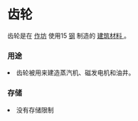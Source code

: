 # 齿轮
<p>齿轮是在
    <a href="#workshop">
      作坊</a>
    使用15
    <a href="#steel">
      钢</a>
    制造的
  <a href="#Resources">
      建筑材料
  </a>。
</p>

### 用途
<li>
齿轮被用来建造蒸汽机、磁发电机和油井。
</li>

### 存储
<li>
没有存储限制
</li>
